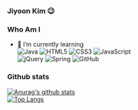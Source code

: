 ### Jiyoon Kim 😉

### Who Am I
- 🌱 I’m currently learning <br/>
![Java](https://img.shields.io/badge/java-%23ED8B00.svg?style=for-the-badge&logo=java&logoColor=white) ![HTML5](https://img.shields.io/badge/html5-%23E34F26.svg?style=for-the-badge&logo=html5&logoColor=white) ![CSS3](https://img.shields.io/badge/css3-%231572B6.svg?style=for-the-badge&logo=css3&logoColor=white) ![JavaScript](https://img.shields.io/badge/javascript-%23323330.svg?style=for-the-badge&logo=javascript&logoColor=%23F7DF1E)</br>![jQuery](https://img.shields.io/badge/jquery-%230769AD.svg?style=for-the-badge&logo=jquery&logoColor=white) ![Spring](https://img.shields.io/badge/spring-%236DB33F.svg?style=for-the-badge&logo=spring&logoColor=white) ![GitHub](https://img.shields.io/badge/github-%23181717.svg?style=for-the-badge&logo=githubt&logoColor=white)

### Github stats  

[![Anurag's github stats](https://github-readme-stats.vercel.app/api?username=hirobigbg)</br>](https://github.com/hirobigbg/hirobigbg)
[![Top Langs](https://github-readme-stats.vercel.app/api/top-langs/?username=hirobigbg&langs_count=10&layout=compact)](https://github.com/hirobigbg/hirobigbg)





